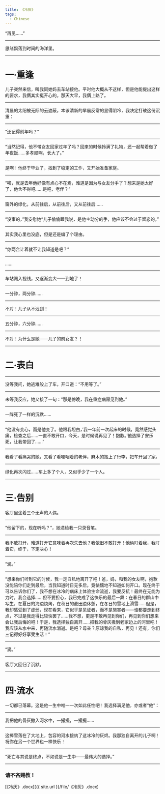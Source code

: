 ```yaml
---
title: 《冷灰》
tags:
  - Chinese
---
```


“再见……”

---

思绪飘落到时间的海洋里。

---

# 一·重逢
儿子突然来信，叫我同她妈去车站接他。平时他大概从不这样，但是他能提出这样的要求，我俩其实挺开心的。那天大早，我俩上路了。

---

清晨的太阳被无际的云遮蔽，本该清新的早晨反常的显得阴冷，我决定打破这份沉重：

---

“还记得前年吗？”

---

“当然记得，他不带女友回家过年了吗？回来的时候拎满了礼物，还一起帮着做了年夜饭……多孝顺啊，长大了。”

---

是啊！他终于毕业了，找到了稳定的工作，又开始准备家庭。

---

“唉，就是去年他好像有点心不在焉，难道是因为与女友分手了？想来是她太好了，他舍不得吧……是吧，老伴？”

---

窗外的绿化，从前往后，从前往后，又从前往后……

---

“没事的，”我安慰她“儿子偷偷跟我说，是他主动分的手，他应该不会过于留恋的。”

---

其实我心里也没底，但是还是编了个理由。

---

“你两合计着就不让我知道是吧？”

---

……

---

车站闯入视线，又逐渐变大——到地了！

---

一分钟，两分钟……

---

不对！儿子从不迟到！

---

五分钟，六分钟……

---

不对！为什么是她——儿子的前女友？！

---

# 二·表白

---

没等我问，她逃难般上了车，开口道：“不用等了。”

---

未等我反应，她又接了一句：“那是傍晚，我在重症病房见到他。”

---

一阵死了一样的沉默……

---

“他没有变心，而是他变了。他跟我坦白，’我一年前一次起床的时候，竟然感觉头痛，检查之后……一直不敢开口，今天，是时候说再见了！抱歉。’他选择了安乐死，让我带回了……”

---

我看了看痛哭的她，又看了看哽咽着的老伴，麻木的搬上了行李，把车开回了家。

---

绿化再次闪过……车上多了个人，又似乎少了一个人。

---

# 三·告别
客厅里坐着三个无声的人偶。

---

“他留下的，现在听吗？”，她递给我一只录音笔。

---

我不敢打开，难道打开它意味着再次失去他？我依旧不敢打开！他俩盯着我，我盯着它，终于，下定决心！

---

“滴。”

---

“想来你们听到它的时候，我一定自私地离开了吧！爸，妈，和我的女友啊，抱歉没能陪你们走到最后，当我知道时日无多后，竟怯懦地不知道如何开口。现在终于可以告诉你们了，我不想在冰冷的病床上体验生命流逝，我要反抗！最终在无能为力时，我会选择……但不要担心，我已完成了这快乐的最后一舞：在春日的群山中写生，在夏日的海边烧烤，在秋日的麦田边休憩，在冬日的雪地上滑雪……但是，我却感受到了虚弱，现在看来，它似乎是见证者，而不是施害者——谁都要走到终点，不过是我走得比较快罢了……我不想，更是不敢再见到你们，再见到你们想来会让我后悔的吧！于是，我选择独自离开……把我的骨灰撒到老家边上的河里吧！我应该从水中来，再随流水消逝。是吧？母亲？原谅我的自私，再见！还有，你们三记得好好享受生活！”

---

“滴。”

---

客厅又回归了沉默。

---

# 四·流水
一切都已落幕。这是他一生中唯一一次如此任性吧！我选择满足他，亦或者“他”：

---

我把他的骨灰撒入河水中，一撮撮，一撮撮……

---

这捧雪落在了大地上，包容的河水接纳了这冰冷的灰烬。我那独自离开的儿子啊！祝你在另一个世界也一样快乐！

---

“死亡与其说是终点，不如说是一生中——最伟大的选择。”

---

### 请不吝赐教！

[《冷灰》.docx]({{ site.url }}/file/《冷灰》.docx)